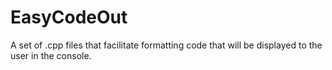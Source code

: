 # EasyCodeOut
A set of .cpp files that facilitate formatting code that will be displayed to the user in the console.

